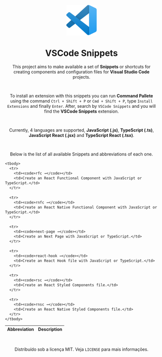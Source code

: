 <p align="center">
  <a href="https://github.com/gmass0n/vscode-snippets">
    <img width="100" src="./.github/vscode-logo.png" alt="VSCode Logo">
  </a>

  <h1 align="center">VSCode Snippets</h3>
</p>

<p align="center">
  This project aims to make available a set of <strong>Snippets</strong> or shortcuts for creating components and configuration files for <strong>Visual Studio Code</strong> projects.
</p>

<br/>

<p align="center">
  To install an extension with this snippets you can run <strong>Command Pallete</strong> using the command <code>Ctrl + Shift + P</code> or <code>Cmd + Shift + P</code>, type <code>Install  Extensions</code> and finally <code>Enter</code>. After, search by <code>VSCode Snippets</code> and you will find the <strong>VSCode Snippets</strong> extension.
</p>

<br/>

<p align="center">
  Currently, 4 languages are supported, <strong>JavaScript (.js)</strong>, <strong>TypeScript (.ts)</strong>, <strong>JavaScript React (.jsx)</strong> and <strong>TypeScript React (.tsx)</strong>.
</p>

<br/>

<p align="center">
  Below is the list of all available Snippets and abbreviations of each one.
</p>

 <table>
    <thead>
      <tr>
        <th>Abbreviation</th>
        <th>Description</th>
      </tr>
    </thead>
  
    <tbody>
      <tr>
        <td><code>rfc →</code></td>
        <td>Create an React Functional Component with JavaScript or TypeScript.</td>
      </tr>
      
      <tr>
        <td><code>rnfc →</code></td>
        <td>Create an React Native Functional Component with JavaScript or TypeScript.</td>
      </tr>
      
      <tr>
        <td><code>next-page →</code></td>
        <td>Create an Next Page with JavaScript or TypeScript.</td>
      </tr>
      
      <tr>
        <td><code>react-hook →</code></td>
        <td>Create an React Hook file with JavaScript or TypeScript.</td>
      </tr>
      
      <tr>
        <td><code>rsc →</code></td>
        <td>Create an React Styled Components file.</td>
      </tr>
      
      <tr>
        <td><code>rnsc →</code></td>
        <td>Create an React Native Styled Components file.</td>
      </tr>
    </tbody>
 </table>

<br/>

<p align="center">Distribuído sob a licença MIT. Veja <code>LICENSE</code> para mais informações.</p>
